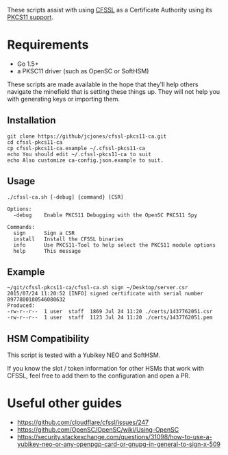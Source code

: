 These scripts assist with using [CFSSL](https://github.com/cloudflare/cfssl/) as a
Certificate Authority using its [PKCS11 support](https://github.com/cloudflare/cfssl/pull/95/files).

# Requirements
- Go 1.5+
- a PKSC11 driver (such as OpenSC or SoftHSM)

These scripts are made available in the hope that they'll help others
navigate the minefield that is setting these things up. They will not
help you with generating keys or importing them.


## Installation
```shell
git clone https://github/jcjones/cfssl-pkcs11-ca.git
cd cfssl-pkcs11-ca
cp cfssl-pkcs11-ca.example ~/.cfssl-pkcs11-ca
echo You should edit ~/.cfssl-pkcs11-ca to suit
echo Also customize ca-config.json.example to suit.
```

## Usage
```
./cfssl-ca.sh [-debug] {command} [CSR]

Options:
  -debug    Enable PKCS11 Debugging with the OpenSC PKCS11 Spy

Commands:
  sign      Sign a CSR
  install   Install the CFSSL binaries
  info      Use PKCS11-Tool to help select the PKCS11 module options
  help      This message
```

## Example
```
~/git/cfssl-pkcs11-ca/cfssl-ca.sh sign ~/Desktop/server.csr
2015/07/24 11:20:52 [INFO] signed certificate with serial number 8977880180546080632
Produced:
-rw-r--r--  1 user  staff  1869 Jul 24 11:20 ./certs/1437762051.csr
-rw-r--r--  1 user  staff  1123 Jul 24 11:20 ./certs/1437762051.pem
```

## HSM Compatibility
This script is tested with a Yubikey NEO and SoftHSM.

If you know the slot / token information for other HSMs that work with
CFSSL, feel free to add them to the configuration and open a PR.

# Useful other guides
* https://github.com/cloudflare/cfssl/issues/247
* https://github.com/OpenSC/OpenSC/wiki/Using-OpenSC
* https://security.stackexchange.com/questions/31098/how-to-use-a-yubikey-neo-or-any-openpgp-card-or-gnupg-in-general-to-sign-x-509